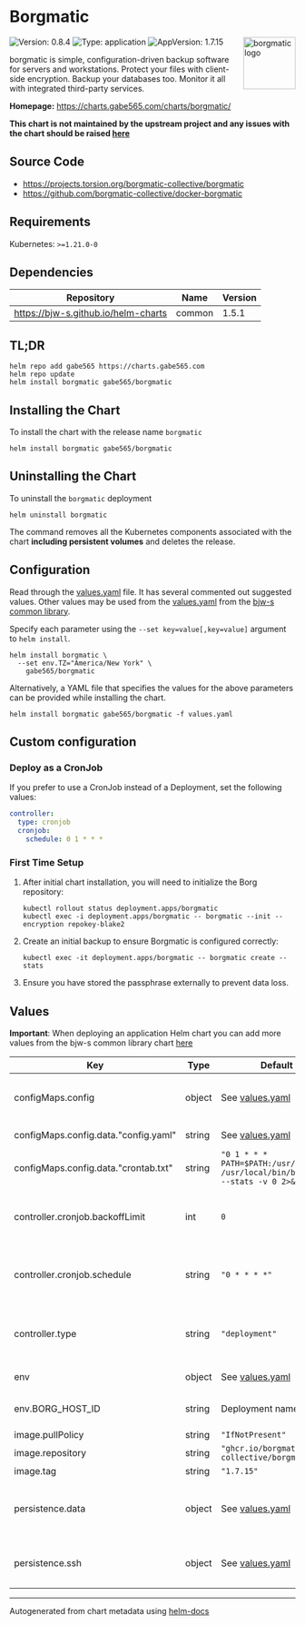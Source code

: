 # Borgmatic

<img src="https://raw.githubusercontent.com/borgmatic-collective/borgmatic/1.6.6/docs/static/borgmatic.svg" align="right" width="92" alt="borgmatic logo">

![Version: 0.8.4](https://img.shields.io/badge/Version-0.8.4-informational?style=flat)
![Type: application](https://img.shields.io/badge/Type-application-informational?style=flat)
![AppVersion: 1.7.15](https://img.shields.io/badge/AppVersion-1.7.15-informational?style=flat)

borgmatic is simple, configuration-driven backup software for servers and workstations. Protect your files with client-side encryption. Backup your databases too. Monitor it all with integrated third-party services.

**Homepage:** <https://charts.gabe565.com/charts/borgmatic/>

**This chart is not maintained by the upstream project and any issues with the chart should be raised
[here](https://github.com/gabe565/charts/issues/new?assignees=gabe565&labels=bug&template=bug_report.yaml&name=borgmatic&version=0.8.4)**

## Source Code

* <https://projects.torsion.org/borgmatic-collective/borgmatic>
* <https://github.com/borgmatic-collective/docker-borgmatic>

## Requirements

Kubernetes: `>=1.21.0-0`

## Dependencies

| Repository | Name | Version |
|------------|------|---------|
| <https://bjw-s.github.io/helm-charts> | common | 1.5.1 |

## TL;DR

```console
helm repo add gabe565 https://charts.gabe565.com
helm repo update
helm install borgmatic gabe565/borgmatic
```

## Installing the Chart

To install the chart with the release name `borgmatic`

```console
helm install borgmatic gabe565/borgmatic
```

## Uninstalling the Chart

To uninstall the `borgmatic` deployment

```console
helm uninstall borgmatic
```

The command removes all the Kubernetes components associated with the chart **including persistent volumes** and deletes the release.

## Configuration

Read through the [values.yaml](./values.yaml) file. It has several commented out suggested values.
Other values may be used from the [values.yaml](https://github.com/bjw-s/helm-charts/tree/main/charts/library/common/values.yaml) from the [bjw-s common library](https://github.com/bjw-s/helm-charts/tree/main/charts/library/common).

Specify each parameter using the `--set key=value[,key=value]` argument to `helm install`.

```console
helm install borgmatic \
  --set env.TZ="America/New York" \
    gabe565/borgmatic
```

Alternatively, a YAML file that specifies the values for the above parameters can be provided while installing the chart.

```console
helm install borgmatic gabe565/borgmatic -f values.yaml
```

## Custom configuration

### Deploy as a CronJob

If you prefer to use a CronJob instead of a Deployment, set the following values:
```yaml
controller:
  type: cronjob
  cronjob:
    schedule: 0 1 * * *
```

### First Time Setup

1. After initial chart installation, you will need to initialize the Borg repository:

    ```shell
    kubectl rollout status deployment.apps/borgmatic
    kubectl exec -i deployment.apps/borgmatic -- borgmatic --init --encryption repokey-blake2
    ```

2. Create an initial backup to ensure Borgmatic is configured correctly:

    ```shell
    kubectl exec -it deployment.apps/borgmatic -- borgmatic create --stats
    ```

3. Ensure you have stored the passphrase externally to prevent data loss.

## Values

**Important**: When deploying an application Helm chart you can add more values from the bjw-s common library chart [here](https://github.com/bjw-s/helm-charts/tree/main/charts/library/common)

| Key | Type | Default | Description |
|-----|------|---------|-------------|
| configMaps.config | object | See [values.yaml](./values.yaml) | Configure Borgmatic container under this key. |
| configMaps.config.data."config.yaml" | string | See [values.yaml](./values.yaml) | Borgmatic config. [[ref]](https://torsion.org/borgmatic/docs/reference/configuration) |
| configMaps.config.data."crontab.txt" | string | `"0 1 * * * PATH=$PATH:/usr/bin /usr/local/bin/borgmatic --stats -v 0 2>&1"` | Crontab |
| controller.cronjob.backoffLimit | int | `0` | Only used when `controller.type: cronjob`. Sets the CronJob backoffLimit. |
| controller.cronjob.schedule | string | `"0 * * * *"` | Only used when `controller.type: cronjob`. Sets the backup CronJob time. |
| controller.type | string | `"deployment"` | Set the controller type. Valid options are `deployment` or `cronjob`. |
| env | object | See [values.yaml](./values.yaml) | environment variables. [[ref]](https://borgbackup.readthedocs.io/en/stable/usage/general.html#environment-variables) |
| env.BORG_HOST_ID | string | Deployment namespace | Borg host ID used in archive names |
| image.pullPolicy | string | `"IfNotPresent"` | image pull policy |
| image.repository | string | `"ghcr.io/borgmatic-collective/borgmatic"` | image repository |
| image.tag | string | `"1.7.15"` | image tag |
| persistence.data | object | See [values.yaml](./values.yaml) | Configure persistence settings for the chart under this key. |
| persistence.ssh | object | See [values.yaml](./values.yaml) | Configure SSH credentials for the chart under this key. |

---
Autogenerated from chart metadata using [helm-docs](https://github.com/norwoodj/helm-docs)

